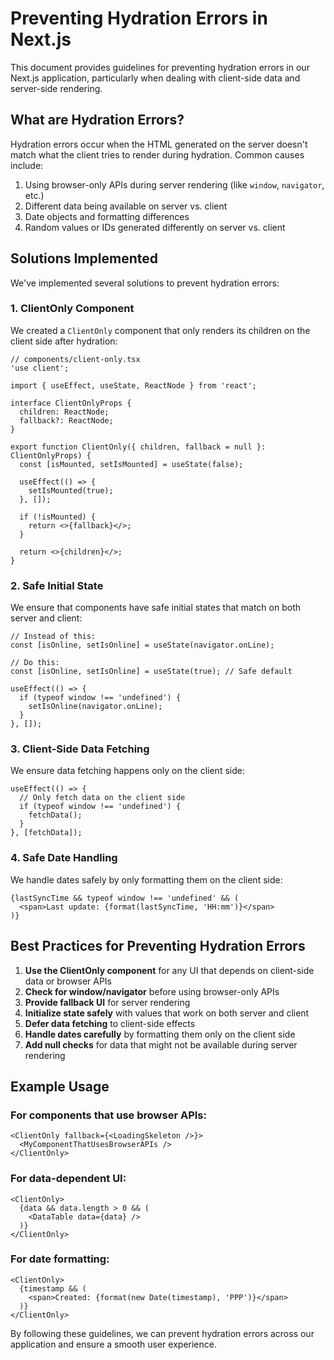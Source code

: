 # Preventing Hydration Errors in Next.js

This document provides guidelines for preventing hydration errors in our Next.js application, particularly when dealing with client-side data and server-side rendering.

## What are Hydration Errors?

Hydration errors occur when the HTML generated on the server doesn't match what the client tries to render during hydration. Common causes include:

1. Using browser-only APIs during server rendering (like `window`, `navigator`, etc.)
2. Different data being available on server vs. client
3. Date objects and formatting differences
4. Random values or IDs generated differently on server vs. client

## Solutions Implemented

We've implemented several solutions to prevent hydration errors:

### 1. ClientOnly Component

We created a `ClientOnly` component that only renders its children on the client side after hydration:

```tsx
// components/client-only.tsx
'use client';

import { useEffect, useState, ReactNode } from 'react';

interface ClientOnlyProps {
  children: ReactNode;
  fallback?: ReactNode;
}

export function ClientOnly({ children, fallback = null }: ClientOnlyProps) {
  const [isMounted, setIsMounted] = useState(false);

  useEffect(() => {
    setIsMounted(true);
  }, []);

  if (!isMounted) {
    return <>{fallback}</>;
  }

  return <>{children}</>;
}
```

### 2. Safe Initial State

We ensure that components have safe initial states that match on both server and client:

```tsx
// Instead of this:
const [isOnline, setIsOnline] = useState(navigator.onLine);

// Do this:
const [isOnline, setIsOnline] = useState(true); // Safe default

useEffect(() => {
  if (typeof window !== 'undefined') {
    setIsOnline(navigator.onLine);
  }
}, []);
```

### 3. Client-Side Data Fetching

We ensure data fetching happens only on the client side:

```tsx
useEffect(() => {
  // Only fetch data on the client side
  if (typeof window !== 'undefined') {
    fetchData();
  }
}, [fetchData]);
```

### 4. Safe Date Handling

We handle dates safely by only formatting them on the client side:

```tsx
{lastSyncTime && typeof window !== 'undefined' && (
  <span>Last update: {format(lastSyncTime, 'HH:mm')}</span>
)}
```

## Best Practices for Preventing Hydration Errors

1. **Use the ClientOnly component** for any UI that depends on client-side data or browser APIs
2. **Check for window/navigator** before using browser-only APIs
3. **Provide fallback UI** for server rendering
4. **Initialize state safely** with values that work on both server and client
5. **Defer data fetching** to client-side effects
6. **Handle dates carefully** by formatting them only on the client side
7. **Add null checks** for data that might not be available during server rendering

## Example Usage

### For components that use browser APIs:

```tsx
<ClientOnly fallback={<LoadingSkeleton />}>
  <MyComponentThatUsesBrowserAPIs />
</ClientOnly>
```

### For data-dependent UI:

```tsx
<ClientOnly>
  {data && data.length > 0 && (
    <DataTable data={data} />
  )}
</ClientOnly>
```

### For date formatting:

```tsx
<ClientOnly>
  {timestamp && (
    <span>Created: {format(new Date(timestamp), 'PPP')}</span>
  )}
</ClientOnly>
```

By following these guidelines, we can prevent hydration errors across our application and ensure a smooth user experience.
